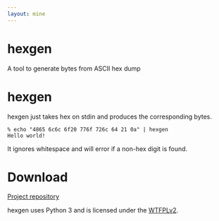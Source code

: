 ```yaml
---
layout: mine
---
```


# hexgen

A tool to generate bytes from ASCII hex dump

# hexgen #

hexgen just takes hex on stdin and produces the corresponding bytes.

```
% echo "4865 6c6c 6f20 776f 726c 64 21 0a" | hexgen
Hello world!
```

It ignores whitespace and will error if a non-hex digit is found.

# Download #

[Project repository](https://github.com/hydrargyrum/attic/tree/master/hexgen)

hexgen uses Python 3 and is licensed under the [WTFPLv2](../wtfpl).
